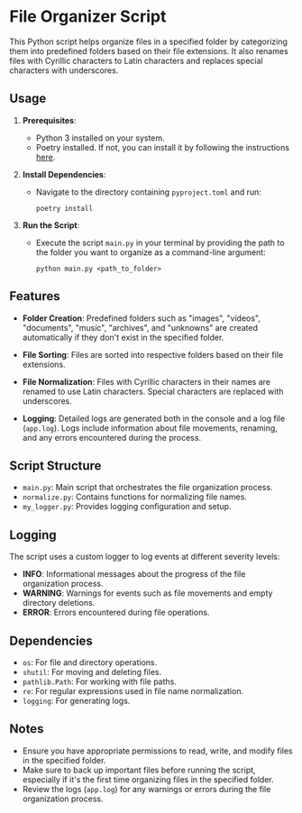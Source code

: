 # File Organizer Script

This Python script helps organize files in a specified folder by categorizing them into predefined folders based on their file extensions. It also renames files with Cyrillic characters to Latin characters and replaces special characters with underscores.

## Usage

1. **Prerequisites**:
   - Python 3 installed on your system.
   - Poetry installed. If not, you can install it by following the instructions [here](https://python-poetry.org/docs/#installation).

2. **Install Dependencies**:
   - Navigate to the directory containing `pyproject.toml` and run:
     ```
     poetry install
     ```

3. **Run the Script**:
   - Execute the script `main.py` in your terminal by providing the path to the folder you want to organize as a command-line argument:
     ```
     python main.py <path_to_folder>
     ```

## Features

- **Folder Creation**: Predefined folders such as "images", "videos", "documents", "music", "archives", and "unknowns" are created automatically if they don't exist in the specified folder.

- **File Sorting**: Files are sorted into respective folders based on their file extensions.

- **File Normalization**: Files with Cyrillic characters in their names are renamed to use Latin characters. Special characters are replaced with underscores.

- **Logging**: Detailed logs are generated both in the console and a log file (`app.log`). Logs include information about file movements, renaming, and any errors encountered during the process.

## Script Structure

- `main.py`: Main script that orchestrates the file organization process.
- `normalize.py`: Contains functions for normalizing file names.
- `my_logger.py`: Provides logging configuration and setup.

## Logging

The script uses a custom logger to log events at different severity levels:
- **INFO**: Informational messages about the progress of the file organization process.
- **WARNING**: Warnings for events such as file movements and empty directory deletions.
- **ERROR**: Errors encountered during file operations.

## Dependencies

- `os`: For file and directory operations.
- `shutil`: For moving and deleting files.
- `pathlib.Path`: For working with file paths.
- `re`: For regular expressions used in file name normalization.
- `logging`: For generating logs.

## Notes

- Ensure you have appropriate permissions to read, write, and modify files in the specified folder.
- Make sure to back up important files before running the script, especially if it's the first time organizing files in the specified folder.
- Review the logs (`app.log`) for any warnings or errors during the file organization process.

